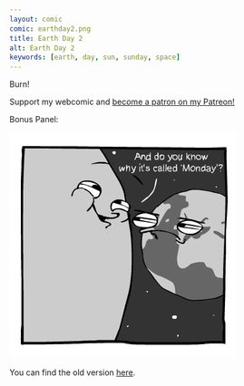 ```yaml
---
layout: comic
comic: earthday2.png
title: Earth Day 2
alt: Earth Day 2
keywords: [earth, day, sun, sunday, space]
---
```


Burn!

Support my webcomic and [become a patron on my Patreon!](https://www.patreon.com/lolnein)

Bonus Panel:

![Earth Day 2 Bonus Panel](/images/earthday2_bonuspanel.png)

You can find the old version [here](/images/earthday2_old.png).